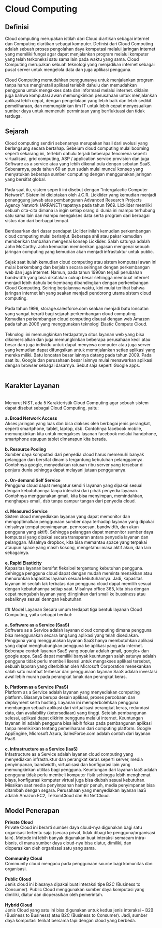 # Cloud Computing

## Definisi
Cloud computing merupakan istilah dari Cloud diartikan sebagai internet dan Computing diartikan sebagai komputer. 
Definisi dari Cloud Computing adalah sebuah proses pengolahan daya komputasi  melalui jaringan internet  yang memiliki fungsi agar dapat menjalankan program melalui komputer yang telah terkoneksi satu sama lain pada waktu yang sama.
Cloud Computing merupakan sebuah teknologi yang menjadikan internet sebagai pusat server untuk mengelola data dan juga aplikasi pengguna. 
<br>
<br>
Cloud Computing memudahkan penggunanya untuk menjalankan program tanpa harus menginstall aplikasi terlebih dahulu dan memudahkan pengguna untuk mengakses data dan informasi melalui internet.
diklaim juga bahwa komputasi awan memungkinkan perusahaan untuk menjalankan aplikasi lebih cepat, dengan pengelolaan yang lebih baik dan lebih sedikit pemeliharaan, dan memungkinkan tim IT untuk lebih cepat menyesuaikan sumber daya untuk memenuhi permintaan yang berfluktuasi dan tidak terduga.
<br>

## Sejarah
Cloud computing sendiri sebenarnya merupakan hasil dari evolusi yang berlangsung secara bertahap. Sebelum cloud computing mulai booming seperti sekarang ini, terlebih dahulu terjadi beberapa fenomena seperti virtualisasi, grid computing, ASP / application service provision dan juga Software as a service atau yang lebih dikenal pula dengan sebutan SaaS. Sebenarnya, pada tahun 60 an pun sudah mulai muncul konsep yang menyatukan beberapa sumber computing dengan menggunakan jaringan yang bersifat global.
<br>
<br>
Pada saat itu, sistem seperti ini disebut dengan “Intergalactic Computer Network”. Sistem ini diciptakan oleh J.C.R. Licklider yang kemudian menjadi penanggung jawab atas pembangunan Advanced Research Projects Agency Network (ARPANET) tepatnya pada tahun 1969. Licklider memiliki sebuah cita-cita dimana ia ingin setiap orang di dunia ini mampu terhubung satu sama lain dan mampu mengakses data serta program dari berbagai sistus dan dari berbagai tempat.
<br>
<br>
Berdasarkan dari dasar pendapat Liclider inilah kemudian perkembangan cloud computing mulai berlanjut. Beberapa ahli atau pakar kemudian memberikan tambahan mengenai konsep Licklider. Salah satunya adalah John McCarthy. John kemudian memberikan gagasan mengenai sebuah jaringan computing yang kemudian akan menjadi infrastuktur untuk public.
<br><br>
Sejak saat itulah kemudian cloud computing atau sistem komputasi awan ini mulai berkembang dan berjalan secara seiringan dengan perkembangan web dan juga internet. Namun, pada tahun 1990an terjadi perubahan bandwidth yang bisa dikatakan cukup besar sehingga membuat internet menjadi lebih dahulu berkembang dibandingkan dengan perkembangan Cloud Computing. Seiring berjalannya waktu, kini mulai terlihat bahwa jaringan internet lah yang seakan menjadi pendorong utama sistem cloud computing.
<br>
<br>
Pada tahun 1999, storage.salesforce.com seakan menjadi batu loncatan yang sangat berarti bagi sejarah perkembangan cloud computing. Kemudian perkembangan cloud computing disusul dengan web Amazon pada tahun 2006 yang menggunakan teknologi Elastic Compute Cloud.
<br>
<br>
Teknologi ini memungkinkan terdapatnya situs layanan web yang bisa dikomersialkan dan juga memungkinkan beberapa perusahaan kecil atau besar dan juga individu untuk dapat menyewa computer atau juga server yang kemudian dapat difungsikan untuk memnjalankan setiap aplikasi yang mereka miliki. Batu loncatan besar lainnya datang pada tahun 2009. Pada saat itu, Google dan perusahaan besar lainnya mulai menawarkan aplikasi dengan browser sebagai dasarnya. Sebut saja seperti Google apps.
<br>
<br>

## Karakter Layanan
<br>
Menurut NIST, ada 5 Karakteristik Cloud Computing agar sebuah sistem dapat disebut sebagai Cloud Computing, yaitu:
<br><br><b>a.	Broad Network Access</b> <br>Akses jaringan yang luas dan bisa diakses oleh berbagai jenis perangkat, seperti smartphone, tablet, laptop, dsb. Contohnya facebook mobile, memungkinkan kita untuk mengakses layanan facebook melalui  handphone, smartphone ataupun tablet dimanapun kita berada.
<br>
<br><b>b.	Resource Pooling</b> <br>Sumber daya komputasi dari penyedia cloud harus memenuhi banyak pelanggan dan bersifat dinamis tergantung kebutuhan pelanggannya. Contohnya google, menyediakan ratusan ribu server yang tersebar di penjuru dunia sehingga dapat melayani jutaan penggunanya.
<br>
<br><b>c.	On-demand Self Service</b> <br>Pengguna cloud dapat mengatur sendiri layanan yang dipakai  sesuai dengan kebutuhannya tanpa interaksi dari pihak penyedia layanan. Contohnya menggunakan gmail, kita bisa menyimpan, memindahkan, menghapus email, dsb tanpa campur tangan dari penyedia cloud.
<br>
<br><b>d.	Measured Service</b> <br>Sistem cloud menyediakan layanan yang dapat memonitor dan mengoptimalkan penggunaan sumber daya terhadap layanan yang dipakai (misalnya tempat penyimpanan, pemrosesan, bandwidth, dan akun pengguna yang aktif). Sehingga pelanggan dapat memonitor sumber daya komputasi yang dipakai secara transparan antara penyedia layanan dan pelanggan. Misalnya dropbox, kita bisa memantau space yang terpakai ataupun space yang masih kosong, mengetahui masa aktif akun, dan lain sebagainya.
<br>
<br><b>e.	Rapid Elasticity</b><br> Kapasitas layanan bersifat fleksibel tergantung kebutuhan pengguna. Sehingga pengguna cloud dapat dengan mudah meminta menaikkan atau menurunkan kapasitas layanan sesuai kebutuhannya. Jadi, kapasitas layanan ini seolah tak terbatas dan pengguna cloud dapat memilih sesuai dengan kebutuhannya setiap saat. Misalnya office 365, kita bisa dengan cepat mengubah layanan yang diinginkan dari small ke bussiness atau sebaliknya sesuai denngan kebutuhan.

<br>
<br>
## Model Layanan
Secara umum terdapat tiga bentuk layanan Cloud Computing, yaitu sebagai berikut:
<br><br>
<b>a. Software as a Service (SaaS)</b>
<br>
Software as a Service adalah layanan cloud computing dimana pengguna bisa menggunakan secara langsung aplikasi yang telah disediakan. Pengguna yang menggunakan layanan SaaS hanya membutuhkan aplikasi yang dapat menghubungkan pengguna ke aplikasi yang ada internet. Beberapa contoh layanan SaaS yang popular adalah gmail, google+ dan google apps. SaaS dapat memiliki banyak keuntungan salah satunya adalah pengguna tidak perlu membeli lisensi untuk mengakses aplikasi tersebut, sebuah laporan yang diterbitkan oleh Microsoft Corporation menekankan salah satu manfaat terbesar dari penggunaan layanan SaaS adalah investasi awal lebih murah pada perangkat lunak dan perangkat keras.
<br><br>
<b>b. Platform as a Service (PaaS)</b>
<br>
Platform as a Service adalah layanan yang menyediakan computing platform. Biasanya berupa desain aplikasi, proses percobaan dan deployment serta hosting. Layanan ini memperbolehkan pengguna membangun sebuah aplikasi dari virtualisasi perangkat keras, redundasi data, dan availability (ketersediaan) yang tinggi. Setelah pembangunan selesai, aplikasi dapat dikirim pengguna melalui internet. Keuntungan layanan ini adalah pengguna bisa lebih fokus pada pembangunan aplikasi tanpa memikirkan tentang pemeliharaan dari computing platform. Google AppEngine, Microsoft Azura, SalesForce.com adalah contoh dari layanan PaaS.
<br>
 <br>
<b>c. Infrastructure as a Service (IaaS)</b>
<br>
Infastructure as a Service adalah layanan cloud computing yang menyediakan infrastruktur dan perangkat keras seperti server, media penyimpanan, bandwidth, virtualisasi dan konfigurasi lain yang memungkinkan utilitas bagi pengguna. Keuntungan dari layanan IaaS adalah pengguna tidak perlu membeli komputer fisik sehingga lebih menghemat biaya, konfigurasi komputer virtual juga bisa diubah sesuai kebutuhan. Misalkan saat media penyimpanan hampir penuh, media penyimpanan bisa ditambah dengan segara. Perusahaan yang menyediakan layanan IaaS adalah Amazon EC2, TelkomCloud dan BizNetCloud.
<br>

##  Model Penerapan
<b>Private Cloud</b><br>
Private Cloud ini berarti sumber daya cloud-nya digunakan bagi satu organisasi tertentu saja (secara privat, tidak dibagi ke pengguna/organisasi lain). Metode ini lebih banyak digunakan buat interaksi semacam intra-bisnis, di mana sumber daya cloud-nya bisa diatur, dimiliki, dan dioperasikan oleh organisasi satu yang sama.
<br><br>
<b>Community Cloud</b><br>
Community cloud mengacu pada penggunaan source bagi komunitas dan organisasi.
<br><br>
<b>Public Cloud</b><br>
Jenis cloud ini biasanya dipakai buat interaksi tipe B2C (Business to Consumer). Public Cloud menggunakan sumber daya komputasi yang dimiliki, diatur dan dioperasikan oleh pemerintah.
<br><br>
<b>Hybrid Cloud</b><br>
Jenis Cloud yang satu ini bisa digunakan untuk kedua jenis interaksi – B2B (Business to Business) atau B2C (Business to Consumer). Jadi, sumber daya komputasi terikat bersama tapi dengan cloud yang berbeda.

